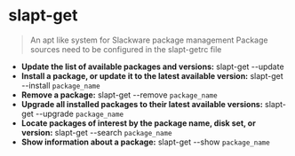 # slapt-get
> An apt like system for Slackware package management
> Package sources need to be configured in the slapt-getrc file
- **Update the list of available packages and versions:**
slapt-get --update
- **Install a package, or update it to the latest available version:**
slapt-get --install `package_name`
- **Remove a package:**
slapt-get --remove `package_name`
- **Upgrade all installed packages to their latest available versions:**
slapt-get --upgrade `package_name`
- **Locate packages of interest by the package name, disk set, or version:**
slapt-get --search `package_name`
- **Show information about a package:**
slapt-get --show `package_name`
